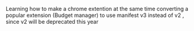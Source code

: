 Learning how to make a chrome extention at the same time converting a popular extension (Budget manager)
to use manifest v3 instead of v2 , since v2 will be deprecated this year

 
